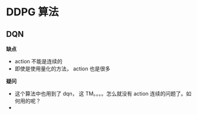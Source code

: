 # DDPG 算法



## DQN

**缺点**

* action 不能是连续的
* 即使是使用量化的方法， action 也是很多



**疑问**

* 这个算法中也用到了  dqn， 这 TM。。。。怎么就没有 action 连续的问题了。如何用的呢？
* ​